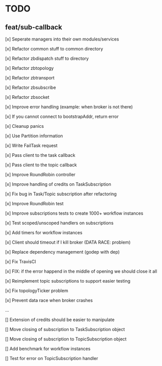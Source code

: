 # TODO 


## feat/sub-callback

[x] Seperate managers into their own modules/services

[x] Refactor common stuff to common directory

[x] Refactor zbdispatch stuff to directory

[x] Refactor zbtopology

[x] Refactor zbtransport

[x] Refactor zbsubscribe

[x] Refactor zbsocket

[x] Improve error handling (example: when broker is not there)

[x] If you cannot connect to bootstrapAddr, return error

[x] Cleanup panics

[x] Use Partition information

[x] Write FailTask request

[x] Pass client to the task callback

[x] Pass client to the topic callback

[x] Improve RoundRobin controller

[x] Improve handling of credits on TaskSubscription

[x] Fix bug in Task/Topic subscription after refactoring 

[x] Improve RoundRobin test

[x] Improve subscriptions tests to create 1000+ workflow instances

[x] Test scoped/unscoped handlers on subscriptions

[x] Add timers for workflow instances

[x] Client should timeout if I kill broker (DATA RACE: problem)

[x] Replace dependency management (godep with dep)

[x] Fix TravisCI

[x] FIX: if the error happend in the middle of opening we should close it all

[x] Reimplement topic subscriptions to support easier testing

[x] Fix topologyTicker problem

[x] Prevent data race when broker crashes

...

[] Extension of credits should be easier to manipulate

[] Move closing of subscription to TaskSubscription object

[] Move closing of subscription to TopicSubscription object



[] Add benchmark for workflow instances

[] Test for error on TopicSubscription handler


